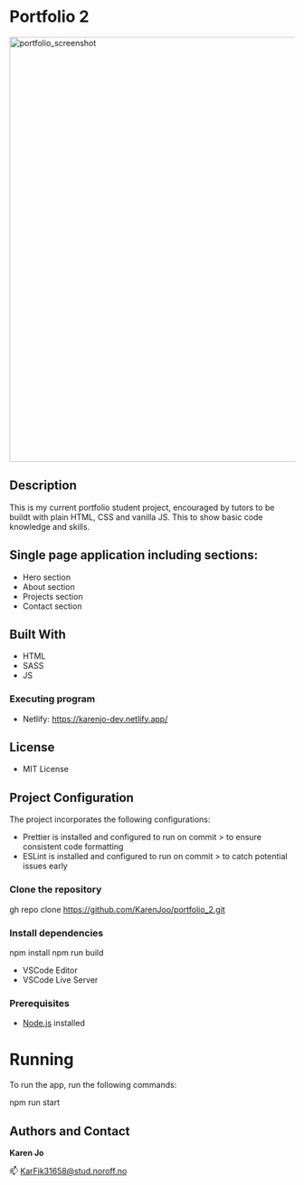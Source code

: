 # Portfolio 2
<img width="749" alt="portfolio_screenshot" src="https://github.com/KarenJoo/portfolio_2/assets/114563762/39db1cdb-804e-4ea8-ae48-910ca47a0934">


## Description
This is my current portfolio student project, encouraged by tutors to be buildt with plain HTML, CSS and vanilla JS. 
This to show basic code knowledge and skills.


## Single page application including sections:
- Hero section
- About section
- Projects section
- Contact section

  
## Built With
- HTML
- SASS
- JS

### Executing program
- Netlify: https://karenjo-dev.netlify.app/

## License
- MIT License


## Project Configuration
The project incorporates the following configurations:

- Prettier is installed and configured to run on commit > to ensure consistent code formatting
- ESLint is installed and configured to run on commit > to catch potential issues early


### Clone the repository
  gh repo clone https://github.com/KarenJoo/portfolio_2.git

### Install dependencies
  npm install
  npm run build
  
- VSCode Editor 
- VSCode Live Server 

### Prerequisites

- [Node.js](https://nodejs.org/) installed

# Running

To run the app, run the following commands:

  npm run start


## Authors and Contact
**Karen Jo**

📫 KarFik31658@stud.noroff.no
